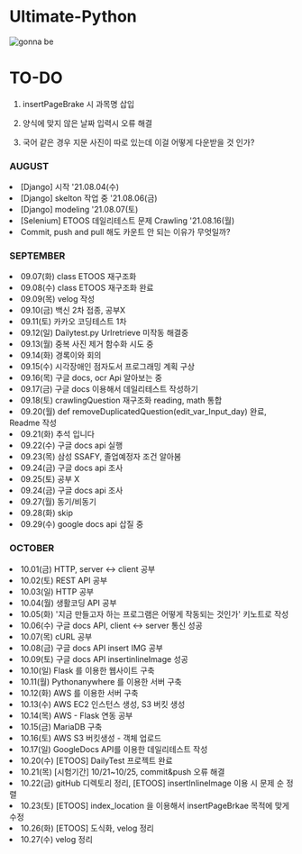 # Ultimate-Python

![gonna be](https://user-images.githubusercontent.com/81538994/138072981-a91a5114-d936-4c43-bd35-43f9afeb9945.png)

<h1> TO-DO </h1>

1. insertPageBrake 시 과목명 삽입

2. 양식에 맞지 않은 날짜 입력시 오류 해결

3. 국어 같은 경우 지문 사진이 따로 있는데 이걸 어떻게 다운받을 것 인가?

<h3> AUGUST </h3>
<li> [Django] 시작 '21.08.04(수)</li>
<li> [Django] skelton 작업 중 '21.08.06(금)</li>
<li> [Django] modeling '21.08.07(토)</li>
<li> [Selenium] ETOOS 데일리테스트 문제 Crawling '21.08.16(월)</li>
<li> Commit, push and pull 해도 카운트 안 되는 이유가 무엇일까?</li>
<h3> SEPTEMBER </h3>
<li> 09.07(화) class ETOOS 재구조화</li>
<li> 09.08(수) class ETOOS 재구조화 완료</li>
<li> 09.09(목) velog 작성</li>
<li> 09.10(금) 백신 2차 접종, 공부X</li>
<li> 09.11(토) 카카오 코딩테스트 1차</li>
<li> 09.12(일) Dailytest.py Urlretrieve 미작동 해결중 </li>
<li> 09.13(월) 중복 사진 제거 함수화 시도 중 </li>
<li> 09.14(화) 경록이와 회의 </li> 
<li> 09.15(수) 시각장애인 점자도서 프로그래밍 계획 구상 </li>
<li> 09.16(목) 구글 docs, ocr Api 알아보는 중 </li>
<li> 09.17(금) 구글 docs 이용해서 데일리테스트 작성하기 </li>
<li> 09.18(토) crawlingQuestion 재구조화 reading, math 통합 </li>
<li> 09.20(월) def removeDuplicatedQuestion(edit_var_Input_day) 완료, Readme 작성 </li>
<li> 09.21(화) 추석 입니다 </li>
<li> 09.22(수) 구글 docs api 실행 </li>
<li> 09.23(목) 삼성 SSAFY, 졸업예정자 조건 알아봄 </li>
<li> 09.24(금) 구글 docs api 조사 </li>
<li> 09.25(토) 공부 X </li>
<li> 09.24(금) 구글 docs api 조사 </li>
<li> 09.27(월) 동기/비동기 </li>
<li> 09.28(화) skip </li>
<li> 09.29(수) google docs api 삽질 중</li>
<h3> OCTOBER </h3>
<li> 10.01(금) HTTP, server <-> client 공부 </li>
<li> 10.02(토) REST API 공부 </li>
<li> 10.03(일) HTTP 공부 </li>
<li> 10.04(월) 생활코딩 API 공부 </li>
<li> 10.05(화) '지금 만들고자 하는 프로그램은 어떻게 작동되는 것인가' 키노트로 작성 </li>
<li> 10.06(수) 구글 docs API, client <-> server 통신 성공 </li>
<li> 10.07(목) cURL 공부 </li>
<li> 10.08(금) 구글 docs API insert IMG 공부 </li>
<li> 10.09(토) 구글 docs API insertinlineImage 성공 </li>
<li> 10.10(일) Flask 를 이용한 웹사이트 구축 </li>
<li> 10.11(월) Pythonanywhere 를 이용한 서버 구축 </li>
<li> 10.12(화) AWS 를 이용한 서버 구축 </li>
<li> 10.13(수) AWS EC2 인스턴스 생성, S3 버킷 생성 </li>
<li> 10.14(목) AWS - Flask 연동 공부 </li>
<li> 10.15(금) MariaDB 구축 </li>
<li> 10.16(토) AWS S3 버킷생성 - 객체 업로드 </li>
<li> 10.17(일) GoogleDocs API를 이용한 데일리테스트 작성 </li>
<li> 10.20(수) [ETOOS] DailyTest 프로젝트 완료 </li>
<li> 10.21(목) [시험기간] 10/21~10/25, commit&push 오류 해결 </li>
<li> 10.22(금) gitHub 디렉토리 정리, [ETOOS] insertInlineImage 이용 시 문제 순 정렬 </li>
<li> 10.23(토) [ETOOS] index_location 을 이용해서 insertPageBrkae 목적에 맞게 수정 </li>
<li> 10.26(화) [ETOOS] 도식화, velog 정리 </li>
<li> 10.27(수) velog 정리 </li>